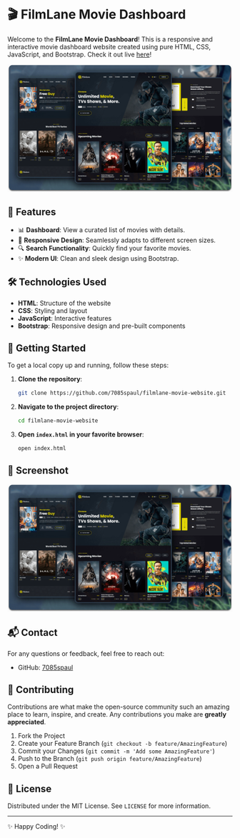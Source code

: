 # 🎬 FilmLane Movie Dashboard

Welcome to the **FilmLane Movie Dashboard**! This is a responsive and interactive movie dashboard website created using pure HTML, CSS, JavaScript, and Bootstrap. Check it out live [here](https://7085spaul.github.io/filmlane-movie-website/)!

![FilmLane Movie Dashboard](readme-images/desktop.png)

## 🌟 Features

- 📊 **Dashboard**: View a curated list of movies with details.
- 🎨 **Responsive Design**: Seamlessly adapts to different screen sizes.
- 🔍 **Search Functionality**: Quickly find your favorite movies.
- ✨ **Modern UI**: Clean and sleek design using Bootstrap.

## 🛠️ Technologies Used

- **HTML**: Structure of the website
- **CSS**: Styling and layout
- **JavaScript**: Interactive features
- **Bootstrap**: Responsive design and pre-built components

## 🚀 Getting Started

To get a local copy up and running, follow these steps:

1. **Clone the repository**:
   ```bash
   git clone https://github.com/7085spaul/filmlane-movie-website.git
   ```

2. **Navigate to the project directory**:
   ```bash
   cd filmlane-movie-website
   ```

3. **Open `index.html` in your favorite browser**:
   ```bash
   open index.html
   ```

## 📸 Screenshot

![FilmLane Movie Dashboard Screenshot](readme-images/desktop.png)

## 📬 Contact

For any questions or feedback, feel free to reach out:

- GitHub: [7085spaul](https://github.com/7085spaul)

## 🤝 Contributing

Contributions are what make the open-source community such an amazing place to learn, inspire, and create. Any contributions you make are **greatly appreciated**.

1. Fork the Project
2. Create your Feature Branch (`git checkout -b feature/AmazingFeature`)
3. Commit your Changes (`git commit -m 'Add some AmazingFeature'`)
4. Push to the Branch (`git push origin feature/AmazingFeature`)
5. Open a Pull Request

## 📜 License

Distributed under the MIT License. See `LICENSE` for more information.

---

✨ Happy Coding! ✨
